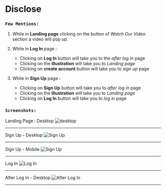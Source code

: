 # Disclose 


### `Few Mentions:`

1. While in __Landing page__ clicking on the button of _Watch Our Video_ section a video will pop up. 

1. While in __Log In__ page :
    - Clicking on __Log In__ button will take you to the _after log in_ page
    - Clicking on the __illustration__ will take you to _Landing page_
    - Clicking on __create account__ button will take you to _sign up_ page



2. While in __Sign Up__ page :
    - Clicking on __Sign Up__ button will take you to _after log in_ page
    - Clicking on the __illustration__ will take you to _Landing page_
    - Clicking on __Log In__ button will take you to _log in_ page



### `Screenshots:`

Landing Page : Desktop 
![desktop](./screenshots/1.desktop.png)

---

Sign Up - Desktop
![Sign Up](./screenshots/3.SignUp.png)

---

Sign Up - Mobile
![Sign Up](./screenshots/4.SignUp(mobile).png)

---

Log In
![Log In](./screenshots/5.login.png)

---

After Log In - Desktop
![After Log In](./screenshots/6.Logged_In.png)

---



